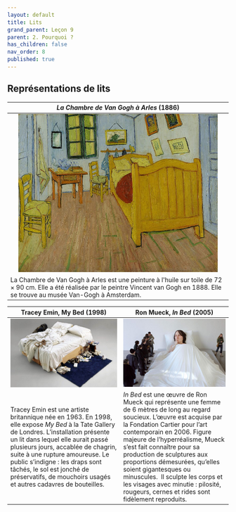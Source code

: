 ```yaml
---
layout: default
title: Lits
grand_parent: Leçon 9
parent: 2. Pourquoi ?
has_children: false
nav_order: 8
published: true
---
```

## Représentations de lits

| _La Chambre de Van Gogh à Arles_ (1886)   | 
|------------------ |
| <center><a href="../../assets/img/art/vangogh - chambre.jpeg" target="_blank"><img src="../../assets/img/art/vangogh - chambre.jpeg" style="zoom:60%;" /></a></center>  |
| La Chambre de Van Gogh à Arles est une peinture à l'huile sur toile de 72 × 90 cm. Elle a été réalisée par le peintre Vincent van Gogh en 1888. Elle se trouve au musée Van-Gogh à Amsterdam. |

| Tracey Emin, My Bed (1998) | Ron Mueck, *In Bed* (2005)   |
| ---------------------- | ------------------ | 
| <a href="../../assets/img/art/emin-bed.jpeg" target="_blank"><img src="../../assets/img/art/emin-bed.jpeg" style="zoom:120%;" />  | <a href="../../assets/img/art/mueck-inbed.jpeg" target="_blank"><img src="../../assets/img/art/mueck-inbed.jpeg" style="zoom:80%;" />  |
|  Tracey Emin est une artiste britannique née en 1963. En 1998, elle expose _My Bed_ à la Tate Gallery de Londres. L’installation présente un lit dans lequel elle aurait passé plusieurs jours, accablée de chagrin, suite à une rupture amoureuse. Le public s’indigne : les draps sont tâchés, le sol est jonché de préservatifs, de mouchoirs usagés et autres cadavres de bouteilles. | _In Bed_ est une œuvre de Ron Mueck qui représente une femme de 6 mètres de long au regard soucieux. L’œuvre est acquise par la Fondation Cartier pour l’art contemporain en 2006. Figure majeure de l’hyperréalisme, Mueck s’est fait connaître pour sa production de sculptures aux proportions démesurées, qu’elles soient gigantesques ou minuscules.  Il sculpte les corps et les visages avec minutie : pilosité, rougeurs, cernes et rides sont fidèlement reproduits. |

